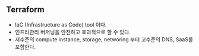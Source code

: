 ## Terraform
- IaC (Infrastructure as Code) tool 이다.
- 인프라관리 버저닝을 안전하고 효과적으로 할 수 있다.
- 저수준의 compute instance, storage, networing 부터 고수준의 DNS, SaaS를 포함한다.